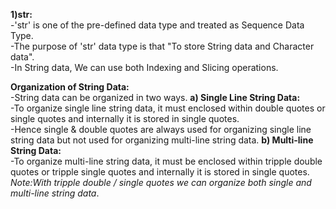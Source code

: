 **1)str:**<br>
-'str' is one of the pre-defined data type and treated as Sequence Data Type.<br>
-The purpose of 'str' data type is that "To store String data and Character data".<br>
-In String data, We can use both Indexing and Slicing operations.

**Organization of String Data:**<br>
-String data can be organized in two ways.
**a) Single Line String Data:**<br>
-To organize single line string data, it must enclosed within double quotes or single quotes and internally it is stored in single quotes.<br>
-Hence single & double quotes are always used for organizing single line string data but not used for organizing multi-line string data.
**b) Multi-line String Data:**<br>
-To organize multi-line string data, it must be enclosed within tripple double quotes or tripple single quotes and internally it is stored in single quotes.<br>
_Note:With tripple double / single quotes we can organize both single and multi-line string data_.
